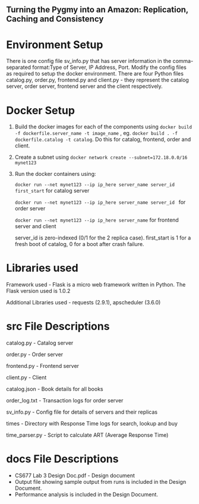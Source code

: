 ## Turning the Pygmy into an Amazon: Replication, Caching and Consistency


# Environment Setup

There  is  one  config  file sv_info.py that has server information in the comma-separated format:Type of Server, IP Address, Port. Modify the config files as required to setup the docker environment. There are four Python files catalog.py, order.py, frontend.py and client.py - they represent the catalog server, order server, frontend server and the client respectively.

# Docker Setup
1. Build the docker images for each of the components using 
`docker build -f dockerfile.server_name -t image_name`
, eg. `docker build . -f dockerfile.catalog -t catalog`.
Do this for catalog, frontend, order and client.
2. Create a subnet using `docker network create --subnet=172.18.0.0/16 mynet123`
3. Run the docker containers using:

    `docker run --net mynet123 --ip ip_here server_name server_id first_start` for catalog server
    
    `docker run --net mynet123 --ip ip_here server_name server_id ` for order server
    
    `docker run --net mynet123 --ip ip_here server_name` for frontend server and client
    
    server_id is zero-indexed (0/1 for the 2 replica case). first_start is 1 for a fresh boot of catalog, 0 for a boot after crash failure.
    
# Libraries used
Framework used - Flask is a micro web framework written in Python. The Flask version
used is 1.0.2


Additional Libraries used - requests (2.9.1), apscheduler (3.6.0)

# src File Descriptions

catalog.py - Catalog server

order.py - Order server

frontend.py - Frontend server

client.py - Client

catalog.json - Book details for all books 

order_log.txt - Transaction logs for order server

sv_info.py - Config file for details of servers and their replicas

times - Directory with Response Time logs for search, lookup and buy

time_parser.py - Script to calculate ART (Average Response Time)

# docs File Descriptions

* CS677 Lab 3 Design Doc.pdf - Design document
* Output file showing sample output from runs is included in the Design Document. 
* Performance analysis is included in the Design Document.




